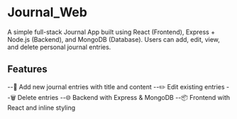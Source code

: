 # Journal_Web

A simple full-stack Journal App built using React (Frontend), Express + Node.js (Backend), and MongoDB (Database). Users can add, edit, view, and delete personal journal entries.

## Features

--🧾 Add new journal entries with title and content
--✏️ Edit existing entries
--🗑️ Delete entries
--🌐 Backend with Express & MongoDB
--📦 Frontend with React and inline styling
